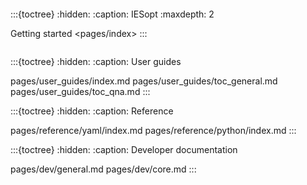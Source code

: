 ```{include} pages/index.md
```

<!--- TABLE OF CONTENTS STRUCTURE --->

:::{toctree}
:hidden:
:caption: IESopt
:maxdepth: 2

Getting started <pages/index>
:::


```{include} tocs/__toc.md
```

<!--- notebooks/mga_basic.ipynb --->

:::{toctree}
:hidden:
:caption: User guides

pages/user_guides/index.md
pages/user_guides/toc_general.md
pages/user_guides/toc_qna.md
:::

:::{toctree}
:hidden:
:caption: Reference

pages/reference/yaml/index.md
pages/reference/python/index.md
:::

:::{toctree}
:hidden:
:caption: Developer documentation

pages/dev/general.md
pages/dev/core.md
:::

<!--- TABLE OF CONTENTS STRUCTURE --->
